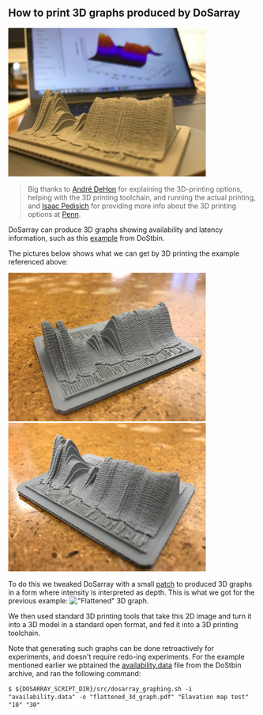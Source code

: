 ## How to print 3D graphs produced by DoSarray

![3D-printed 3D graph from DoSarray](3d_printed_result1.jpg)

> Big thanks to [André DeHon](http://www.seas.upenn.edu/~andre/) for explaining
> the 3D-printing options, helping with the 3D printing toolchain, and running
> the actual printing, and [Isaac Pedisich](https://isaac-ped.github.io/) for
> providing more info about the 3D printing options at [Penn](https://www.seas.upenn.edu/).

DoSarray can produce 3D graphs showing availability and latency information,
such as this
[example](https://gitlab.com/niksu/dostbin/blob/master/results/1/graph.pdf)
from DoStbin.

The pictures below shows what we can get by 3D printing the example referenced above:

![First 3D-printed DoSarray graph from one angle](first_3d_print.jpg)
![First 3D-printed DoSarray graph from another angle](first_3d_print2.jpg)

To do this we tweaked DoSarray with a small [patch](3d_printing.patch) to
produced 3D graphs in a form where intensity is interpreted as depth. This is
what we got for the previous example: !["Flattened" 3D
graph](flattened_3d_graph.png).

We then used standard 3D printing tools that take this 2D image and turn it
into a 3D model in a standard open format, and fed it into a 3D printing
toolchain.

Note that generating such graphs can be done retroactively for experiments,
and doesn't require redo-ing experiments. For the example mentioned earlier
we pbtained the
[availability.data](https://gitlab.com/niksu/dostbin/blob/master/results/1/availability.data)
file from the DoStbin archive, and ran the following command:
```
$ ${DOSARRAY_SCRIPT_DIR}/src/dosarray_graphing.sh -i "availability.data" -o "flattened_3d_graph.pdf" "Elavation map test" "10" "30"
```
